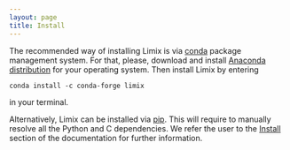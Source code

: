 ```yaml
---
layout: page
title: Install
---
```


The recommended way of installing Limix is via [conda][1] package management
system.
For that, please, download and install [Anaconda distribution][2] for your
operating system.
Then install Limix by entering

    conda install -c conda-forge limix

in your terminal.

Alternatively, Limix can be installed via [pip][3].
This will require to manually resolve all the Python and C dependencies.
We refer the user to the [Install][4] section of the documentation for further
information.

[1]: https://conda.pydata.org/docs/index.html
[2]: https://www.anaconda.com/download
[3]: https://pypi.python.org/pypi/pip
[4]: https://limix.readthedocs.io/en/stable/install.html

